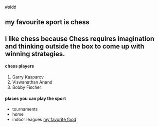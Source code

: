 #sidd
## my favourite sport is chess

i like chess because  Chess requires **imagination** and **thinking outside the box** to come up with winning strategies.
---
#### chess players 
1. Garry Kasparov
2. Viswanathan Anand
3. Bobby Fischer
#### places you can play the sport
* tournaments
* home
* indoor leagues
  [my favorite food](MYDISH.md)
